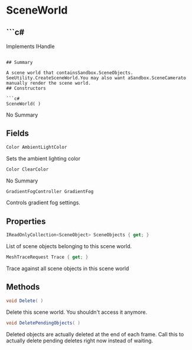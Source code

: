 # SceneWorld

## ```c#
Implements IHandle
```

## Summary

A scene world that containsSandbox.SceneObjects. SeeUtility.CreateSceneWorld.You may also want aSandbox.SceneCamerato manually render the scene world.
## Constructors

```c#
SceneWorld( ) 
```
No Summary
## Fields

```c#
Color AmbientLightColor
```
Sets the ambient lighting color
```c#
Color ClearColor
```
No Summary
```c#
GradientFogController GradientFog
```
Controls gradient fog settings.
## Properties

```c#
IReadOnlyCollection<SceneObject> SceneObjects { get; } 
```
List of scene objects belonging to this scene world.
```c#
MeshTraceRequest Trace { get; } 
```
Trace against all scene objects in this scene world
## Methods

```c#
void Delete( ) 
```
Delete this scene world. You shouldn't access it anymore.
```c#
void DeletePendingObjects( ) 
```
Deleted objects are actually deleted at the end of each frame. Call this
to actually delete pending deletes right now instead of waiting.
